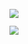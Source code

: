 ![](https://youpaiyun.zongqilive.cn/image/20200609145201.png)

![](https://youpaiyun.zongqilive.cn/image/20200609150226.png)







